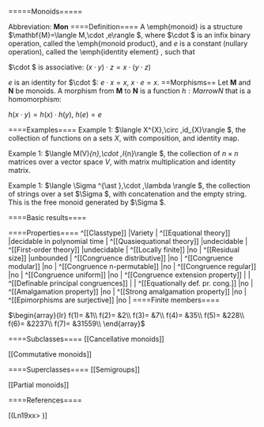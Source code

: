 =====Monoids=====

Abbreviation: **Mon**
====Definition====
A \emph{monoid} is a structure $\mathbf{M}=\langle M,\cdot
,e\rangle $, where $\cdot $ is an infix binary operation, called the 
\emph{monoid product}, and $e$ is a constant (nullary operation), called the 
\emph{identity element} , such that


$\cdot $ is associative:  $(x\cdot y)\cdot z=x\cdot (y\cdot z)$


$e$ is an identity for $\cdot $:  $e\cdot x=x$, $x\cdot e=x$.
==Morphisms==
Let $\mathbf{M}$ and $\mathbf{N}$ be monoids. A morphism from $\mathbf{M}$
to $\mathbf{N}$ is a function $h:Marrow N$ that is a homomorphism: 

$h(x\cdot y)=h(x)\cdot h(y)$, $h(e)=e$

====Examples====
Example 1: $\langle X^{X},\circ ,id_{X}\rangle $, the collection of
functions on a sets $X$, with composition, and identity map.

Example 1: $\langle M(V)_{n},\cdot ,I_{n}\rangle $, the collection of $n\times n$ matrices over a vector space $V$, with matrix multiplication and
identity matrix.

Example 1: $\langle \Sigma ^{\ast },\cdot ,\lambda \rangle $, the collection
of strings over a set $\Sigma $, with concatenation and the empty string.
This is the free monoid generated by $\Sigma $.



====Basic results====

====Properties====
^[[Classtype]]  |Variety |
^[[Equational theory]]  |decidable in polynomial time |
^[[Quasiequational theory]]  |undecidable |
^[[First-order theory]]  |undecidable |
^[[Locally finite]]  |no |
^[[Residual size]]  |unbounded |
^[[Congruence distributive]]  |no |
^[[Congruence modular]]  |no |
^[[Congruence n-permutable]]  |no |
^[[Congruence regular]]  |no |
^[[Congruence uniform]]  |no |
^[[Congruence extension property]]  | |
^[[Definable principal congruences]]  | |
^[[Equationally def. pr. cong.]]  |no |
^[[Amalgamation property]]  |no |
^[[Strong amalgamation property]]  |no |
^[[Epimorphisms are surjective]]  |no |
====Finite members====

$\begin{array}{lr}
f(1)= &1\\
f(2)= &2\\
f(3)= &7\\
f(4)= &35\\
f(5)= &228\\
f(6)= &2237\\
f(7)= &31559\\
\end{array}$

====Subclasses====
[[Cancellative monoids]] 

[[Commutative monoids]] 

====Superclasses====
[[Semigroups]] 

[[Partial monoids]] 


====References====

[(Ln19xx>
)]